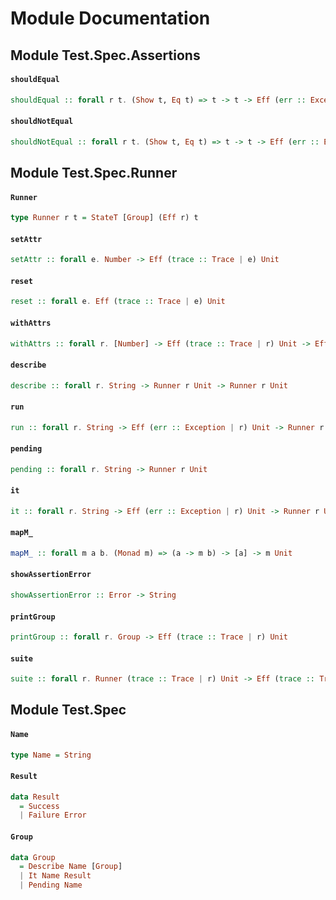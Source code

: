 # Module Documentation

## Module Test.Spec.Assertions

#### `shouldEqual`

``` purescript
shouldEqual :: forall r t. (Show t, Eq t) => t -> t -> Eff (err :: Exception | r) Unit
```


#### `shouldNotEqual`

``` purescript
shouldNotEqual :: forall r t. (Show t, Eq t) => t -> t -> Eff (err :: Exception | r) Unit
```



## Module Test.Spec.Runner

#### `Runner`

``` purescript
type Runner r t = StateT [Group] (Eff r) t
```


#### `setAttr`

``` purescript
setAttr :: forall e. Number -> Eff (trace :: Trace | e) Unit
```


#### `reset`

``` purescript
reset :: forall e. Eff (trace :: Trace | e) Unit
```


#### `withAttrs`

``` purescript
withAttrs :: forall r. [Number] -> Eff (trace :: Trace | r) Unit -> Eff (trace :: Trace | r) Unit
```


#### `describe`

``` purescript
describe :: forall r. String -> Runner r Unit -> Runner r Unit
```


#### `run`

``` purescript
run :: forall r. String -> Eff (err :: Exception | r) Unit -> Runner r Group
```


#### `pending`

``` purescript
pending :: forall r. String -> Runner r Unit
```


#### `it`

``` purescript
it :: forall r. String -> Eff (err :: Exception | r) Unit -> Runner r Unit
```


#### `mapM_`

``` purescript
mapM_ :: forall m a b. (Monad m) => (a -> m b) -> [a] -> m Unit
```


#### `showAssertionError`

``` purescript
showAssertionError :: Error -> String
```


#### `printGroup`

``` purescript
printGroup :: forall r. Group -> Eff (trace :: Trace | r) Unit
```


#### `suite`

``` purescript
suite :: forall r. Runner (trace :: Trace | r) Unit -> Eff (trace :: Trace | r) Unit
```



## Module Test.Spec

#### `Name`

``` purescript
type Name = String
```


#### `Result`

``` purescript
data Result
  = Success 
  | Failure Error
```


#### `Group`

``` purescript
data Group
  = Describe Name [Group]
  | It Name Result
  | Pending Name
```




